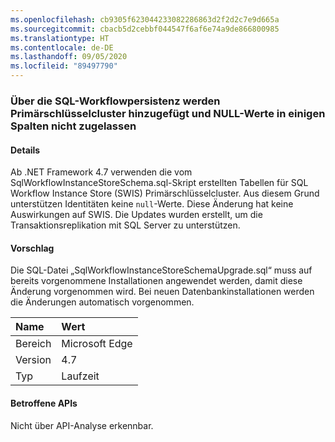 ```yaml
---
ms.openlocfilehash: cb9305f623044233082286863d2f2d2c7e9d665a
ms.sourcegitcommit: cbacb5d2cebbf044547f6af6e74a9de866800985
ms.translationtype: HT
ms.contentlocale: de-DE
ms.lasthandoff: 09/05/2020
ms.locfileid: "89497790"
---
```

### <a name="workflow-sql-persistence-adds-primary-key-clusters-and-disallows-null-values-in-some-columns"></a>Über die SQL-Workflowpersistenz werden Primärschlüsselcluster hinzugefügt und NULL-Werte in einigen Spalten nicht zugelassen

#### <a name="details"></a>Details

Ab .NET Framework 4.7 verwenden die vom SqlWorkflowInstanceStoreSchema.sql-Skript erstellten Tabellen für SQL Workflow Instance Store (SWIS) Primärschlüsselcluster. Aus diesem Grund unterstützen Identitäten keine <code>null</code>-Werte. Diese Änderung hat keine Auswirkungen auf SWIS. Die Updates wurden erstellt, um die Transaktionsreplikation mit SQL Server zu unterstützen.

#### <a name="suggestion"></a>Vorschlag

Die SQL-Datei „SqlWorkflowInstanceStoreSchemaUpgrade.sql“ muss auf bereits vorgenommene Installationen angewendet werden, damit diese Änderung vorgenommen wird. Bei neuen Datenbankinstallationen werden die Änderungen automatisch vorgenommen.

| Name    | Wert       |
|:--------|:------------|
| Bereich   |Microsoft Edge|
|Version|4.7|
|Typ|Laufzeit|

#### <a name="affected-apis"></a>Betroffene APIs

Nicht über API-Analyse erkennbar.

<!--

#### Affected APIs

Not detectable via API analysis.

-->
